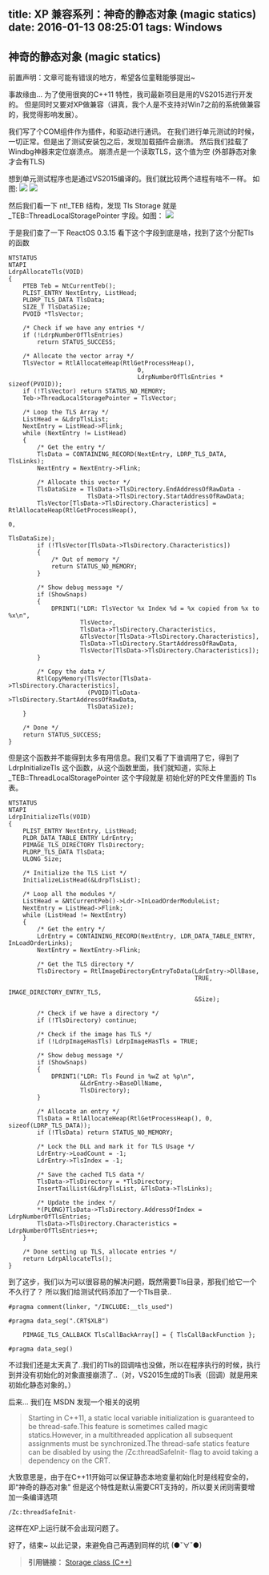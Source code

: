 title: XP 兼容系列：神奇的静态对象 (magic statics)
date: 2016-01-13 08:25:01
tags: Windows
---

## 神奇的静态对象 (magic statics)

前置声明：文章可能有错误的地方，希望各位童鞋能够提出~

事故缘由…
为了使用很爽的C++11 特性，我司最新项目是用的VS2015进行开发的。
但是同时又要对XP做兼容（讲真，我个人是不支持对Win7之前的系统做兼容的，我觉得影响发展）。

我们写了个COM组件作为插件，和驱动进行通讯。
在我们进行单元测试的时候，一切正常。但是出了测试安装包之后，发现加载插件会崩溃。
然后我们挂载了Windbg神器来定位崩溃点。
崩溃点是一个读取TLS，这个值为空
(外部静态对象才会有TLS)

<!-- more -->

想到单元测试程序也是通过VS2015编译的。我们就比较两个进程有啥不一样。
如图:
![](1.jpg)
![](2.jpg)

然后我们看一下 nt!_TEB 结构，发现 Tls Storage 就是 _TEB::ThreadLocalStoragePointer 字段。如图：
![](3.jpg)

于是我们查了一下 ReactOS 0.3.15 看下这个字段到底是啥，找到了这个分配Tls的函数

```
NTSTATUS
NTAPI
LdrpAllocateTls(VOID)
{
    PTEB Teb = NtCurrentTeb();
    PLIST_ENTRY NextEntry, ListHead;
    PLDRP_TLS_DATA TlsData;
    SIZE_T TlsDataSize;
    PVOID *TlsVector;

    /* Check if we have any entries */
    if (!LdrpNumberOfTlsEntries)
        return STATUS_SUCCESS;

    /* Allocate the vector array */
    TlsVector = RtlAllocateHeap(RtlGetProcessHeap(),
                                    0,
                                    LdrpNumberOfTlsEntries * sizeof(PVOID));
    if (!TlsVector) return STATUS_NO_MEMORY;
    Teb->ThreadLocalStoragePointer = TlsVector;

    /* Loop the TLS Array */
    ListHead = &LdrpTlsList;
    NextEntry = ListHead->Flink;
    while (NextEntry != ListHead)
    {
        /* Get the entry */
        TlsData = CONTAINING_RECORD(NextEntry, LDRP_TLS_DATA, TlsLinks);
        NextEntry = NextEntry->Flink;

        /* Allocate this vector */
        TlsDataSize = TlsData->TlsDirectory.EndAddressOfRawData -
                      TlsData->TlsDirectory.StartAddressOfRawData;
        TlsVector[TlsData->TlsDirectory.Characteristics] = RtlAllocateHeap(RtlGetProcessHeap(),
                                                                           0,
                                                                           TlsDataSize);
        if (!TlsVector[TlsData->TlsDirectory.Characteristics])
        {
            /* Out of memory */
            return STATUS_NO_MEMORY;
        }

        /* Show debug message */
        if (ShowSnaps)
        {
            DPRINT1("LDR: TlsVector %x Index %d = %x copied from %x to %x\n",
                    TlsVector,
                    TlsData->TlsDirectory.Characteristics,
                    &TlsVector[TlsData->TlsDirectory.Characteristics],
                    TlsData->TlsDirectory.StartAddressOfRawData,
                    TlsVector[TlsData->TlsDirectory.Characteristics]);
        }

        /* Copy the data */
        RtlCopyMemory(TlsVector[TlsData->TlsDirectory.Characteristics],
                      (PVOID)TlsData->TlsDirectory.StartAddressOfRawData,
                      TlsDataSize);
    }

    /* Done */
    return STATUS_SUCCESS;
}
```
但是这个函数并不能得到太多有用信息。我们又看了下谁调用了它，得到了 LdrpInitializeTls 这个函数，从这个函数里面，我们就知道，实际上 _TEB::ThreadLocalStoragePointer 这个字段就是 初始化好的PE文件里面的 Tls 表。
```
NTSTATUS
NTAPI
LdrpInitializeTls(VOID)
{
    PLIST_ENTRY NextEntry, ListHead;
    PLDR_DATA_TABLE_ENTRY LdrEntry;
    PIMAGE_TLS_DIRECTORY TlsDirectory;
    PLDRP_TLS_DATA TlsData;
    ULONG Size;

    /* Initialize the TLS List */
    InitializeListHead(&LdrpTlsList);

    /* Loop all the modules */
    ListHead = &NtCurrentPeb()->Ldr->InLoadOrderModuleList;
    NextEntry = ListHead->Flink;
    while (ListHead != NextEntry)
    {
        /* Get the entry */
        LdrEntry = CONTAINING_RECORD(NextEntry, LDR_DATA_TABLE_ENTRY, InLoadOrderLinks);
        NextEntry = NextEntry->Flink;

        /* Get the TLS directory */
        TlsDirectory = RtlImageDirectoryEntryToData(LdrEntry->DllBase,
                                                    TRUE,
                                                    IMAGE_DIRECTORY_ENTRY_TLS,
                                                    &Size);

        /* Check if we have a directory */
        if (!TlsDirectory) continue;

        /* Check if the image has TLS */
        if (!LdrpImageHasTls) LdrpImageHasTls = TRUE;

        /* Show debug message */
        if (ShowSnaps)
        {
            DPRINT1("LDR: Tls Found in %wZ at %p\n",
                    &LdrEntry->BaseDllName,
                    TlsDirectory);
        }

        /* Allocate an entry */
        TlsData = RtlAllocateHeap(RtlGetProcessHeap(), 0, sizeof(LDRP_TLS_DATA));
        if (!TlsData) return STATUS_NO_MEMORY;

        /* Lock the DLL and mark it for TLS Usage */
        LdrEntry->LoadCount = -1;
        LdrEntry->TlsIndex = -1;

        /* Save the cached TLS data */
        TlsData->TlsDirectory = *TlsDirectory;
        InsertTailList(&LdrpTlsList, &TlsData->TlsLinks);

        /* Update the index */
        *(PLONG)TlsData->TlsDirectory.AddressOfIndex = LdrpNumberOfTlsEntries;
        TlsData->TlsDirectory.Characteristics = LdrpNumberOfTlsEntries++;
    }

    /* Done setting up TLS, allocate entries */
    return LdrpAllocateTls();
}
```

到了这步，我们以为可以很容易的解决问题，既然需要Tls目录，那我们给它一个不久行了？
所以我们给测试代码添加了一个Tls目录..
```
#pragma comment(linker, "/INCLUDE:__tls_used")

#pragma data_seg(".CRT$XLB")

	PIMAGE_TLS_CALLBACK TlsCallBackArray[] = { TlsCallBackFunction };

#pragma data_seg()
```

不过我们还是太天真了..我们的Tls的回调啥也没做，所以在程序执行的时候，执行到并没有初始化的对象直接崩溃了..（对，VS2015生成的Tls表（回调）就是用来初始化静态对象的。）

后来...
我们在 MSDN 发现一个相关的说明
>Starting in C++11, a static local variable initialization is guaranteed to be thread-safe.This feature is sometimes called magic statics.However, in a multithreaded application all subsequent assignments must be synchronized.The thread-safe statics feature can be disabled by using the /Zc:threadSafeInit- flag to avoid taking a dependency on the CRT.

大致意思是，由于在C++11开始可以保证静态本地变量初始化时是线程安全的，即“神奇的静态对象”
但是这个特性是默认需要CRT支持的，所以要关闭则需要增加一条编译选项
```
/Zc:threadSafeInit-
```
这样在XP上运行就不会出现问题了。

好了，结束~
以此记录，来避免自己再遇到同样的坑 (●ˇ∀ˇ●)


>**引用链接：**
>[Storage class (C++)](https://msdn.microsoft.com/zh-cn/library/y5f6w579.aspx)


